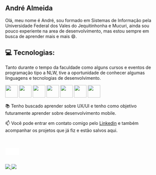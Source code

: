 ## André Almeida

Olá, meu nome é André, sou formado em Sistemas de Informação pela Universidade Federal dos Vales do Jequitinhonha e Mucuri, ainda sou pouco experiente na area de 
desenvolvimento, mas estou sempre em busca de aprender mais e mais :smile:.

## :computer: Tecnologias:
Tanto durante o tempo da faculdade como alguns cursos e eventos de programação tipo a NLW, tive a oportunidade de conhecer algumas linguagens e tecnologias de desenvolvimento.

<img src="https://cdn.jsdelivr.net/gh/devicons/devicon/icons/css3/css3-original-wordmark.svg" width="40" height="40" /> <img src="https://cdn.jsdelivr.net/gh/devicons/devicon/icons/html5/html5-original-wordmark.svg" width="40" height="40" />
<img src="https://cdn.jsdelivr.net/gh/devicons/devicon/icons/django/django-plain-wordmark.svg" width="40" height="40" /> <img src="https://cdn.jsdelivr.net/gh/devicons/devicon/icons/javascript/javascript-plain.svg" width="40" height="40" />
<img src="https://cdn.jsdelivr.net/gh/devicons/devicon/icons/java/java-original-wordmark.svg" width="40" height="40" /> <img src="https://cdn.jsdelivr.net/gh/devicons/devicon/icons/cplusplus/cplusplus-line.svg" width="40" height="40" />
<img src="https://cdn.jsdelivr.net/gh/devicons/devicon/icons/python/python-original-wordmark.svg" width="40" height="40" />

:books: Tenho buscado aprender sobre UX/UI e tenho como objetivo futuramente aprender sobre desenvolvimento mobile.

:mailbox: Você pode entrar em contato comigo pelo <a href="https://www.linkedin.com/in/andref-almeida/">Linkedin</a> e também acompanhar os projetos que já fiz e estão salvos aqui.

<br>
</br>

<div>
<a href="https://www.linkedin.com/in/andref-almeida/" target="_blank"><img align="left" alt="LinkedIn" width="22px" src="https://github.com/Aakarsh-B/trying-repos/raw/master/linkedin.svg" style="max-width: 100%;"></a>
<a href="https://www.instagram.com/andref_almeida/" rel="nofollow"><img align="left" alt="Instagram" width="22px" src="https://github.com/Aakarsh-B/trying-repos/raw/master/insta.svg" style="max-width: 100%;"></a>
</div>

<br>
</br>

</br>
<div>
<a href="https://github.com/andrefalmeid">
<img height="180em" src="https://github-readme-stats.vercel.app/api/top-langs/?username=andrefalmeid&layout=compact&langs_count=7&theme=dracula"/>
  <img height="180em" src="https://github-readme-stats.vercel.app/api?username=andrefalmeid&show_icons=true&theme=dracula&include_all_commits=true&count_private=true"/>
</div>
  </br>
